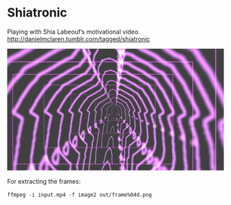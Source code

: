 Shiatronic
==========
Playing with Shia Labeouf’s motivational video.
http://danielmclaren.tumblr.com/tagged/shiatronic

![render.png](https://raw.githubusercontent.com/danielgm/shiatronic/master/render.png)

For extracting the frames:
```
ffmpeg -i input.mp4 -f image2 out/frame%04d.png
```
